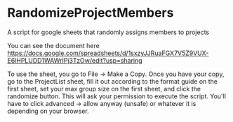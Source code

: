 # RandomizeProjectMembers
A script for google sheets that randomly assigns members to projects

You can see the document here https://docs.google.com/spreadsheets/d/1sxzyJJRuaFGX7V5Z9VUX-E6lHPLUDD1WAWrIPj3TzOw/edit?usp=sharing

To use the sheet, you go to File -> Make a Copy. Once you have your copy, go to the ProjectList sheet, fill it out according to the format guide on the first sheet, set your max group size on the first sheet, and click the randomize button. This will ask your permission to execute the script. You'll have to click advanced -> allow anyway (unsafe) or whatever it is depending on your browser.
